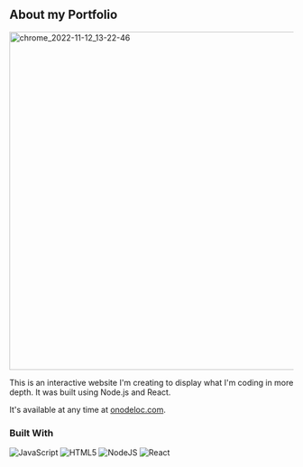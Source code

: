 ## About my Portfolio

<img width="600" alt="chrome_2022-11-12_13-22-46" src="https://i.imgur.com/We2g5HG.png">

This is an interactive website I'm creating to display what I'm coding in more depth. It was built using Node.js and React.

It's available at any time at [onodeloc.com](https://onodeloc.com/).

### Built With

![JavaScript](https://img.shields.io/badge/javascript-%23323330.svg?style=for-the-badge&logo=javascript&logoColor=%23F7DF1E)
![HTML5](https://img.shields.io/badge/html5-%23E34F26.svg?style=for-the-badge&logo=html5&logoColor=white)
![NodeJS](https://img.shields.io/badge/node.js-6DA55F?style=for-the-badge&logo=node.js&logoColor=white)
![React](https://img.shields.io/badge/react-%2320232a.svg?style=for-the-badge&logo=react&logoColor=%2361DAFB)
